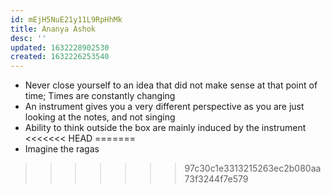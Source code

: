 ```yaml
---
id: mEjH5NuE21y11L9RpHhMk
title: Ananya Ashok
desc: ''
updated: 1632228902530
created: 1632226253540
---
```


* Never close yourself to an idea that did not make sense at that point of time; Times are constantly changing 
* An instrument gives you a very different perspective as you are just looking at the notes, and not singing 
* Ability to think outside the box are mainly induced by the instrument 
<<<<<<< HEAD
=======
* Imagine the ragas 
>>>>>>> 97c30c1e3313215263ec2b080aa73f3244f7e579
